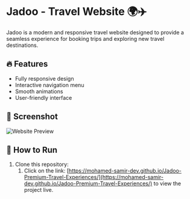 # Jadoo - Travel Website 🌍✈️

Jadoo is a modern and responsive travel website designed to provide a seamless experience for booking trips and exploring new travel destinations.

## 🔥 Features

- Fully responsive design
- Interactive navigation menu
- Smooth animations
- User-friendly interface

## 📸 Screenshot

![Website Preview](<image/screencapture-127-0-0-1-5500-index-html-2025-04-01-15_44_18%20(1).png>)

## 🚀 How to Run

1. Clone this repository:
   1. Click on the link: [https://mohamed-samir-dev.github.io/Jadoo-Premium-Travel-Experiences/](https://mohamed-samir-dev.github.io/Jadoo-Premium-Travel-Experiences/) to view the project live.

